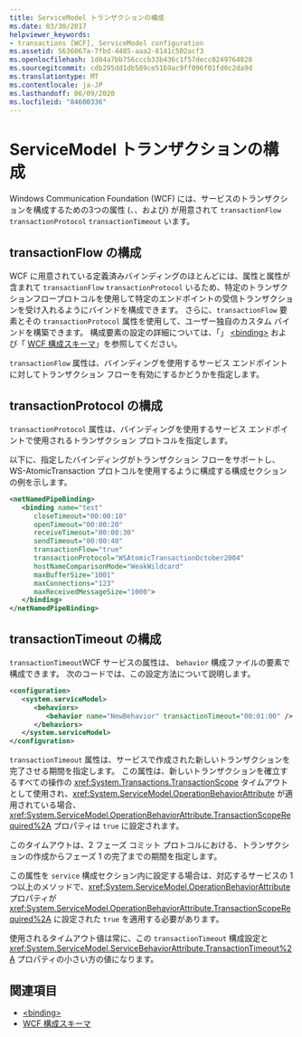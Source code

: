 ```yaml
---
title: ServiceModel トランザクションの構成
ms.date: 03/30/2017
helpviewer_keywords:
- transactions [WCF], ServiceModel configuration
ms.assetid: 5636067a-7fbd-4485-aaa2-8141c502acf3
ms.openlocfilehash: 1d04a7bb756cccb33b436c1f57decc0249764828
ms.sourcegitcommit: cdb295dd1db589ce5169ac9ff096f01fd0c2da9d
ms.translationtype: MT
ms.contentlocale: ja-JP
ms.lasthandoff: 06/09/2020
ms.locfileid: "84600336"
---
```

# <a name="servicemodel-transaction-configuration"></a>ServiceModel トランザクションの構成
Windows Communication Foundation (WCF) には、サービスのトランザクションを構成するための3つの属性 (、、および) が用意されて `transactionFlow` `transactionProtocol` `transactionTimeout` います。  
  
## <a name="configuring-transactionflow"></a>transactionFlow の構成  
 WCF に用意されている定義済みバインディングのほとんどには、属性と属性が含まれて `transactionFlow` `transactionProtocol` いるため、特定のトランザクションフロープロトコルを使用して特定のエンドポイントの受信トランザクションを受け入れるようにバインドを構成できます。 さらに、`transactionFlow` 要素とその `transactionProtocol` 属性を使用して、ユーザー独自のカスタム バインドを構築できます。 構成要素の設定の詳細については、「」 [\<binding>](../../configure-apps/file-schema/wcf/bindings.md) および「 [WCF 構成スキーマ](../../configure-apps/file-schema/wcf/index.md)」を参照してください。  
  
 `transactionFlow` 属性は、バインディングを使用するサービス エンドポイントに対してトランザクション フローを有効にするかどうかを指定します。  
  
## <a name="configuring-transactionprotocol"></a>transactionProtocol の構成  
 `transactionProtocol` 属性は、バインディングを使用するサービス エンドポイントで使用されるトランザクション プロトコルを指定します。  
  
 以下に、指定したバインディングがトランザクション フローをサポートし、WS-AtomicTransaction プロトコルを使用するように構成する構成セクションの例を示します。  
  
```xml  
<netNamedPipeBinding>  
   <binding name="test"  
      closeTimeout="00:00:10"  
      openTimeout="00:00:20"
      receiveTimeout="00:00:30"  
      sendTimeout="00:00:40"  
      transactionFlow="true"  
      transactionProtocol="WSAtomicTransactionOctober2004"  
      hostNameComparisonMode="WeakWildcard"  
      maxBufferSize="1001"  
      maxConnections="123"
      maxReceivedMessageSize="1000">  
   </binding>  
</netNamedPipeBinding>  
```  
  
## <a name="configuring-transactiontimeout"></a>transactionTimeout の構成  
 `transactionTimeout`WCF サービスの属性は、 `behavior` 構成ファイルの要素で構成できます。 次のコードでは、この設定方法について説明します。  
  
```xml  
<configuration>  
   <system.serviceModel>  
      <behaviors>  
         <behavior name="NewBehavior" transactionTimeout="00:01:00" /> <!-- 1 minute timeout -->  
      </behaviors>  
   </system.serviceModel>  
</configuration>  
```  
  
 `transactionTimeout` 属性は、サービスで作成された新しいトランザクションを完了させる期間を指定します。 この属性は、新しいトランザクションを確立するすべての操作の <xref:System.Transactions.TransactionScope> タイムアウトとして使用され、<xref:System.ServiceModel.OperationBehaviorAttribute> が適用されている場合、<xref:System.ServiceModel.OperationBehaviorAttribute.TransactionScopeRequired%2A> プロパティは `true` に設定されます。  
  
 このタイムアウトは、2 フェーズ コミット プロトコルにおける、トランザクションの作成からフェーズ 1 の完了までの期間を指定します。  
  
 この属性を `service` 構成セクション内に設定する場合は、対応するサービスの 1 つ以上のメソッドで、<xref:System.ServiceModel.OperationBehaviorAttribute> プロパティが <xref:System.ServiceModel.OperationBehaviorAttribute.TransactionScopeRequired%2A> に設定された `true` を適用する必要があります。  
  
 使用されるタイムアウト値は常に、この `transactionTimeout` 構成設定と <xref:System.ServiceModel.ServiceBehaviorAttribute.TransactionTimeout%2A> プロパティの小さい方の値になります。  
  
## <a name="see-also"></a>関連項目

- [\<binding>](../../configure-apps/file-schema/wcf/bindings.md)
- [WCF 構成スキーマ](../../configure-apps/file-schema/wcf/index.md)
